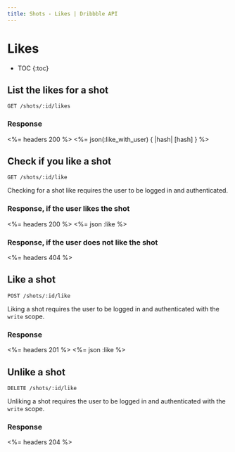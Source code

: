 ```yaml
---
title: Shots - Likes | Dribbble API
---
```


# Likes

* TOC
{:toc}

## List the likes for a shot

    GET /shots/:id/likes

### Response

<%= headers 200 %>
<%= json(:like_with_user) { |hash| [hash] } %>

## Check if you like a shot

    GET /shots/:id/like

Checking for a shot like requires the user to be logged in and authenticated.

### Response, if the user likes the shot

<%= headers 200 %>
<%= json :like %>

### Response, if the user does not like the shot

<%= headers 404 %>

## Like a shot

    POST /shots/:id/like

Liking a shot requires the user to be logged in and authenticated with the
`write` scope.

### Response

<%= headers 201 %>
<%= json :like %>

## Unlike a shot

    DELETE /shots/:id/like

Unliking a shot requires the user to be logged in and authenticated with the
`write` scope.

### Response

<%= headers 204 %>
